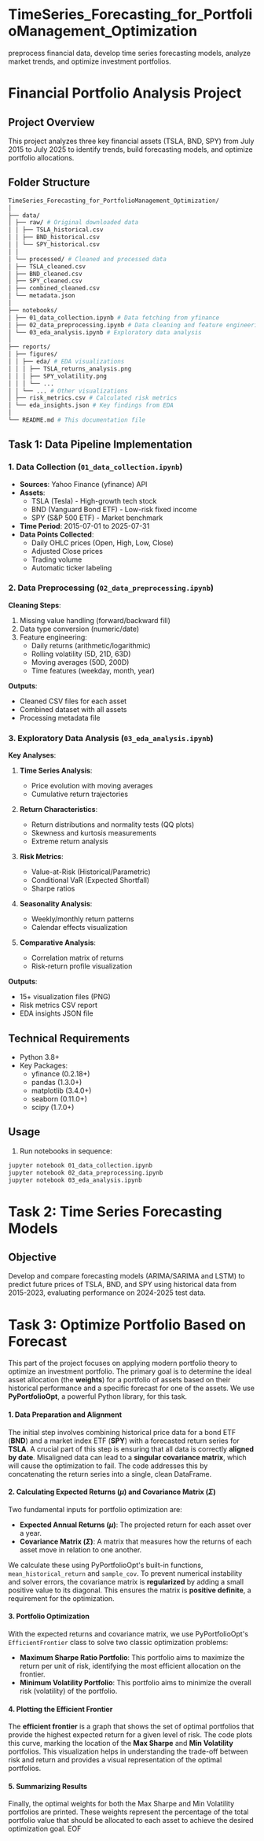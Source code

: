 # TimeSeries_Forecasting_for_PortfolioManagement_Optimization

preprocess financial data, develop time series forecasting models, analyze market trends, and optimize investment portfolios.

# Financial Portfolio Analysis Project

## Project Overview

This project analyzes three key financial assets (TSLA, BND, SPY) from July 2015 to July 2025 to identify trends, build forecasting models, and optimize portfolio allocations.

## Folder Structure

```bash
TimeSeries_Forecasting_for_PortfolioManagement_Optimization/
│
├── data/
│ ├── raw/ # Original downloaded data
│ │ ├── TSLA_historical.csv
│ │ ├── BND_historical.csv
│ │ └── SPY_historical.csv
│ │
│ └── processed/ # Cleaned and processed data
│ ├── TSLA_cleaned.csv
│ ├── BND_cleaned.csv
│ ├── SPY_cleaned.csv
│ ├── combined_cleaned.csv
│ └── metadata.json
│
├── notebooks/
│ ├── 01_data_collection.ipynb # Data fetching from yfinance
│ ├── 02_data_preprocessing.ipynb # Data cleaning and feature engineering
│ └── 03_eda_analysis.ipynb # Exploratory data analysis
│
├── reports/
│ ├── figures/
│ │ ├── eda/ # EDA visualizations
│ │ │ ├── TSLA_returns_analysis.png
│ │ │ ├── SPY_volatility.png
│ │ │ └── ...
│ │ └── ... # Other visualizations
│ ├── risk_metrics.csv # Calculated risk metrics
│ └── eda_insights.json # Key findings from EDA
│
└── README.md # This documentation file
```

## Task 1: Data Pipeline Implementation

### 1. Data Collection (`01_data_collection.ipynb`)

- **Sources**: Yahoo Finance (yfinance) API
- **Assets**:
  - TSLA (Tesla) - High-growth tech stock
  - BND (Vanguard Bond ETF) - Low-risk fixed income
  - SPY (S&P 500 ETF) - Market benchmark
- **Time Period**: 2015-07-01 to 2025-07-31
- **Data Points Collected**:
  - Daily OHLC prices (Open, High, Low, Close)
  - Adjusted Close prices
  - Trading volume
  - Automatic ticker labeling

### 2. Data Preprocessing (`02_data_preprocessing.ipynb`)

**Cleaning Steps**:

1. Missing value handling (forward/backward fill)
2. Data type conversion (numeric/date)
3. Feature engineering:
   - Daily returns (arithmetic/logarithmic)
   - Rolling volatility (5D, 21D, 63D)
   - Moving averages (50D, 200D)
   - Time features (weekday, month, year)

**Outputs**:

- Cleaned CSV files for each asset
- Combined dataset with all assets
- Processing metadata file

### 3. Exploratory Data Analysis (`03_eda_analysis.ipynb`)

**Key Analyses**:

1. **Time Series Analysis**:

   - Price evolution with moving averages
   - Cumulative return trajectories

2. **Return Characteristics**:

   - Return distributions and normality tests (QQ plots)
   - Skewness and kurtosis measurements
   - Extreme return analysis

3. **Risk Metrics**:

   - Value-at-Risk (Historical/Parametric)
   - Conditional VaR (Expected Shortfall)
   - Sharpe ratios

4. **Seasonality Analysis**:

   - Weekly/monthly return patterns
   - Calendar effects visualization

5. **Comparative Analysis**:
   - Correlation matrix of returns
   - Risk-return profile visualization

**Outputs**:

- 15+ visualization files (PNG)
- Risk metrics CSV report
- EDA insights JSON file

## Technical Requirements

- Python 3.8+
- Key Packages:
  - yfinance (0.2.18+)
  - pandas (1.3.0+)
  - matplotlib (3.4.0+)
  - seaborn (0.11.0+)
  - scipy (1.7.0+)

## Usage

1. Run notebooks in sequence:

```bash
jupyter notebook 01_data_collection.ipynb
jupyter notebook 02_data_preprocessing.ipynb
jupyter notebook 03_eda_analysis.ipynb
```

# Task 2: Time Series Forecasting Models

## Objective

Develop and compare forecasting models (ARIMA/SARIMA and LSTM) to predict future prices of TSLA, BND, and SPY using historical data from 2015-2023, evaluating performance on 2024-2025 test data.

# Task 3: Optimize Portfolio Based on Forecast

This part of the project focuses on applying modern portfolio theory to optimize an investment portfolio. The primary goal is to determine the ideal asset allocation (the **weights**) for a portfolio of assets based on their historical performance and a specific forecast for one of the assets. We use **PyPortfolioOpt**, a powerful Python library, for this task.

#### 1. Data Preparation and Alignment

The initial step involves combining historical price data for a bond ETF (**BND**) and a market index ETF (**SPY**) with a forecasted return series for **TSLA**. A crucial part of this step is ensuring that all data is correctly **aligned by date**. Misaligned data can lead to a **singular covariance matrix**, which will cause the optimization to fail. The code addresses this by concatenating the return series into a single, clean DataFrame.

#### 2. Calculating Expected Returns ($\mu$) and Covariance Matrix ($\Sigma$)

Two fundamental inputs for portfolio optimization are:

- **Expected Annual Returns ($\mu$)**: The projected return for each asset over a year.
- **Covariance Matrix ($\Sigma$)**: A matrix that measures how the returns of each asset move in relation to one another.

We calculate these using PyPortfolioOpt's built-in functions, `mean_historical_return` and `sample_cov`. To prevent numerical instability and solver errors, the covariance matrix is **regularized** by adding a small positive value to its diagonal. This ensures the matrix is **positive definite**, a requirement for the optimization.

#### 3. Portfolio Optimization

With the expected returns and covariance matrix, we use PyPortfolioOpt's `EfficientFrontier` class to solve two classic optimization problems:

- **Maximum Sharpe Ratio Portfolio**: This portfolio aims to maximize the return per unit of risk, identifying the most efficient allocation on the frontier.
- **Minimum Volatility Portfolio**: This portfolio aims to minimize the overall risk (volatility) of the portfolio.

#### 4. Plotting the Efficient Frontier

The **efficient frontier** is a graph that shows the set of optimal portfolios that provide the highest expected return for a given level of risk. The code plots this curve, marking the location of the **Max Sharpe** and **Min Volatility** portfolios. This visualization helps in understanding the trade-off between risk and return and provides a visual representation of the optimal portfolios.

#### 5. Summarizing Results

Finally, the optimal weights for both the Max Sharpe and Min Volatility portfolios are printed. These weights represent the percentage of the total portfolio value that should be allocated to each asset to achieve the desired optimization goal.
EOF
